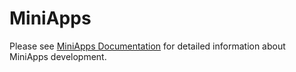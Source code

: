 # MiniApps

Please see [MiniApps Documentation](../apps/miniapps/get-started.md) for detailed information about MiniApps development.